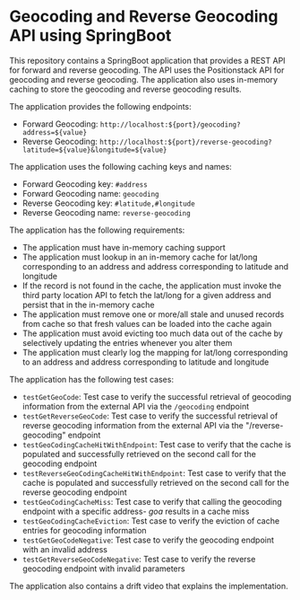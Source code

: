 # Geocoding and Reverse Geocoding API using SpringBoot

This repository contains a SpringBoot application that provides a REST API for forward and reverse geocoding. The API uses the Positionstack API for geocoding and reverse geocoding. The application also uses in-memory caching to store the geocoding and reverse geocoding results.

The application provides the following endpoints:

* Forward Geocoding: `http://localhost:${port}/geocoding?address=${value}`
* Reverse Geocoding: `http://localhost:${port}/reverse-geocoding?latitude=${value}&longitude=${value}`

The application uses the following caching keys and names:

* Forward Geocoding key: `#address`
* Forward Geocoding name: `geocoding`
* Reverse Geocoding key: `#latitude,#longitude`
* Reverse Geocoding name: `reverse-geocoding`

The application has the following requirements:

* The application must have in-memory caching support
* The application must lookup in an in-memory cache for lat/long corresponding to an address and address corresponding to latitude and longitude
* If the record is not found in the cache, the application must invoke the third party location API to fetch the lat/long for a given address and persist that in the in-memory cache
* The application must remove one or more/all stale and unused records from cache so that fresh values can be loaded into the cache again
* The application must avoid evicting too much data out of the cache by selectively updating the entries whenever you alter them
* The application must clearly log the mapping for lat/long corresponding to an address and address corresponding to latitude and longitude

The application has the following test cases:

* `testGetGeoCode`: Test case to verify the successful retrieval of geocoding information from the external API via the `/geocoding` endpoint
* `testGetReverseGeoCode`: Test case to verify the successful retrieval of reverse geocoding information from the external API via the "/reverse-geocoding" endpoint
* `testGeoCodingCacheHitWithEndpoint`: Test case to verify that the cache is populated and successfully retrieved on the second call for the geocoding endpoint
* `testReverseGeoCodingCacheHitWithEndpoint`: Test case to verify that the cache is populated and successfully retrieved on the second call for the reverse geocoding endpoint
* `testGeoCodingCacheMiss`: Test case to verify that calling the geocoding endpoint with a specific address- *goa* results in a cache miss
* `testGeoCodingCacheEviction`: Test case to verify the eviction of cache entries for geocoding information
* `testGetGeoCodeNegative`: Test case to verify the geocoding endpoint with an invalid address
* `testGetReverseGeoCodeNegative`: Test case to verify the reverse geocoding endpoint with invalid parameters

The application also contains a drift video that explains the implementation.